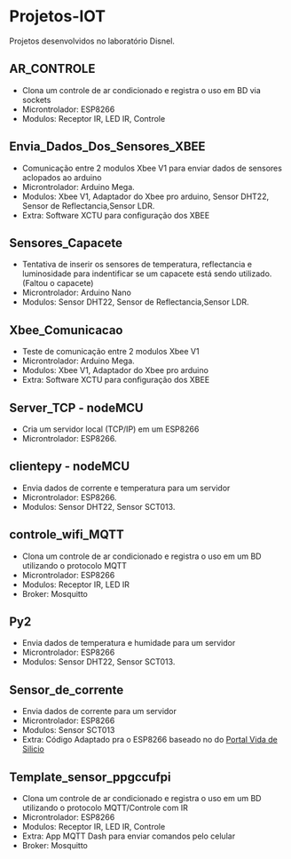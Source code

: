 # Projetos-IOT
  Projetos desenvolvidos no laboratório Disnel.
  
## AR_CONTROLE
  - Clona um controle de ar condicionado e registra o uso em BD via sockets
  - Microntrolador: ESP8266
  - Modulos: Receptor IR, LED IR, Controle
  
 ## Envia_Dados_Dos_Sensores_XBEE
  - Comunicação entre 2 modulos Xbee V1 para enviar dados de sensores aclopados ao arduino
  - Microntrolador: Arduino Mega.
  - Modulos: Xbee V1, Adaptador do Xbee pro arduino, Sensor DHT22, Sensor de Reflectancia,Sensor LDR.
  - Extra: Software XCTU para configuração dos XBEE
 
 ## Sensores_Capacete
  - Tentativa de inserir os sensores de temperatura, reflectancia e luminosidade para indentificar se um capacete está sendo utilizado.(Faltou o capacete)
  - Microntrolador: Arduino Nano
  - Modulos: Sensor DHT22, Sensor de Reflectancia,Sensor LDR.
 
 ## Xbee_Comunicacao
  - Teste de comunicação entre 2 modulos Xbee V1 
  - Microntrolador: Arduino Mega.
  - Modulos: Xbee V1, Adaptador do Xbee pro arduino
  - Extra: Software XCTU para configuração dos XBEE
  
## Server_TCP - nodeMCU
  - Cria um servidor local (TCP/IP) em um ESP8266 
  - Microntrolador: ESP8266.
 
 ## clientepy - nodeMCU
  - Envia dados de corrente e temperatura para um servidor 
  - Microntrolador: ESP8266.
  - Modulos: Sensor DHT22, Sensor SCT013.
  
  ## controle_wifi_MQTT
  - Clona um controle de ar condicionado e registra o uso em um BD utilizando o protocolo MQTT
  - Microntrolador: ESP8266
  - Modulos: Receptor IR, LED IR
  - Broker: Mosquitto

 ## Py2
  - Envia dados de temperatura e humidade para um servidor 
  - Microntrolador: ESP8266
  - Modulos: Sensor DHT22, Sensor SCT013.
  
## Sensor_de_corrente
  - Envia dados de corrente para um servidor 
  - Microntrolador: ESP8266
  - Modulos: Sensor SCT013
  - Extra: Código Adaptado pra o ESP8266 baseado no do [Portal Vida de Silicio](https://portal.vidadesilicio.com.br/sct-013-sensor-de-corrente-alternada/)

## Template_sensor_ppgccufpi
  - Clona um controle de ar condicionado e registra o uso em um BD utilizando o protocolo MQTT/Controle com IR 
  - Microntrolador: ESP8266
  - Modulos: Receptor IR, LED IR, Controle
  - Extra: App MQTT Dash para enviar comandos pelo celular
  - Broker: Mosquitto
  
